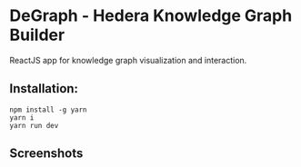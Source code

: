 # DeGraph - Hedera Knowledge Graph Builder

ReactJS app for knowledge graph visualization and interaction.
    
## Installation:
```shell
npm install -g yarn
yarn i
yarn run dev
```

## Screenshots
